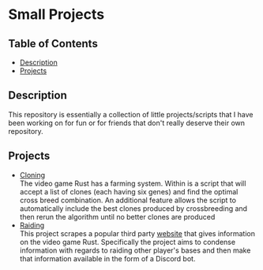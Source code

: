 # Small Projects

## Table of Contents
 - [Description](#Description)
 - [Projects](#Projects)

## Description
This repository is essentially a collection of little projects/scripts that I have been working on for fun or for friends that don't really deserve their own repository.

## Projects
- [Cloning](/Cloning/)  
  The video game Rust has a farming system. Within is a script that will accept a list of clones (each having six genes) and find the optimal cross breed combination.
  An additional feature allows the script to automatically include the best clones produced by crossbreeding and then rerun the algorithm until no better clones are produced
- [Raiding](/Raiding/)  
  This project scrapes a popular third party [website](https://rustlabs.com/) that gives information on the video game Rust. Specifically the project aims to condense information with regards to raiding
  other player's bases and then make that information available in the form of a Discord bot.
